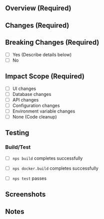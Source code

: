 ## Overview (Required)

<!-- Briefly describe the changes -->

## Changes (Required)

<!--
Describe the changes in the following format:

- ### Addition of XX feature
  - Detailed change 1
  - Detailed change 2

- ### Fix of YY feature
  - Explanation of the fix
  - Effect of the fix
-->


## Breaking Changes (Required)

- [ ] Yes (Describe details below)
- [ ] No

<!-- If yes, describe the countermeasures -->

## Impact Scope (Required)

<!-- Describe the impact of this Pull Request -->

- [ ] UI changes
- [ ] Database changes
- [ ] API changes
- [ ] Configuration changes
- [ ] Environment variable changes
- [ ] None (Code cleanup)

## Testing

<!-- Describe the testing performed -->

### Build/Test

- [ ] `nps build` completes successfully
- [ ] `nps docker.build` completes successfully
- [ ] `nps test` passes



## Screenshots

<!--
  If there are UI changes, share before/after using one of the following methods:

  1. Screenshots
  2. GIF, MP4
-->

## Notes

<!--
  - Points to note for reviewers
  - Concerns in implementation
  - Additional tasks needed
  - Future issues
  etc., if any, please describe
-->
